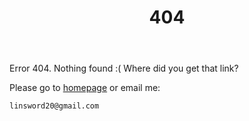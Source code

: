 ﻿---
title: 404
layout: home
---

Error 404. Nothing found :( Where did you get that link?

Please go to [homepage](/) or email me:

    linsword20@gmail.com

